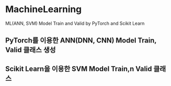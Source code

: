 # MachineLearning
ML(ANN, SVM) Model Train and Valid by PyTorch and Scikit Learn

## PyTorch를 이용한 ANN(DNN, CNN) Model Train, Valid 클래스 생성
## Scikit Learn을 이용한 SVM Model Train,n Valid 클래스 
